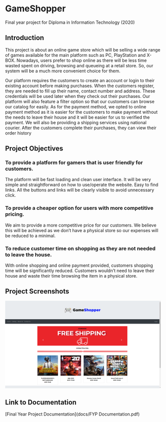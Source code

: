 # GameShopper
Final year project for Diploma in Information Technology (2020)

## Introduction
This project is about an online game store which will be selling a wide range of games available for the main platform such as PC, PlayStation and X-BOX. Nowadays, users prefer to shop online as there will be less time wasted spent on driving, browsing and queueing at a retail store. So, our system will be a much more convenient choice for them.

Our platform requires the customers to create an account or login to their existing account before making purchases. When the customers register, they are needed to fill up their name, contact number and address. These credentials will be used later when they check out their purchases. Our platform will also feature a filter option so that our customers can browse our catalog for easily. As for the payment method, we opted to online payment method as it is easier for the customers to make payment without the needs to leave their house and it will be easier for us to verified the payment. We will also be providing a shipping services using national courier. After the customers complete their purchases, they can view their order history

## Project Objectives 
### To provide a platform for gamers that is user friendly for customers.
The platform will be fast loading and clean user interface. It will be very simple and straightforward on how to use/operate the website. Easy to find links. All the buttons and links will be clearly visible to avoid unnecessary click.
### To provide a cheaper option for users with more competitive pricing.
We aim to provide a more competitive price for our customers. We believe this will be achieved as we don’t have a physical store so our expenses will be reduced to a minimal.
###	To reduce customer time on shopping as they are not needed to leave the house.
With online shopping and online payment provided, customers shopping time will be significantly reduced. Customers wouldn’t need to leave their house and waste their time browsing the item in a physical store.

## Project Screenshots
![Screenshot of the homepage.](docs/index.png)

## Link to Documentation
[Final Year Project Documentation](docs/FYP Documentation.pdf)
